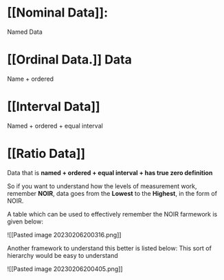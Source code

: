 # [[Nominal Data]]:
Named Data

# [[Ordinal Data.]] Data
Name + ordered

# [[Interval Data]]
Named + ordered + equal interval

# [[Ratio Data]]
Data that is **named + ordered + equal interval + has true zero definition**


So if you want to understand how the levels of measurement work, remember **NOIR**, data goes from the **Lowest** to the **Highest**, in the form of NOIR.

A table which can be used to effectively remember the NOIR farmework is given below:

![[Pasted image 20230206200316.png]]


Another framework to understand this better is listed below: This sort of hierarchy would be easy to understand

![[Pasted image 20230206200405.png]]
